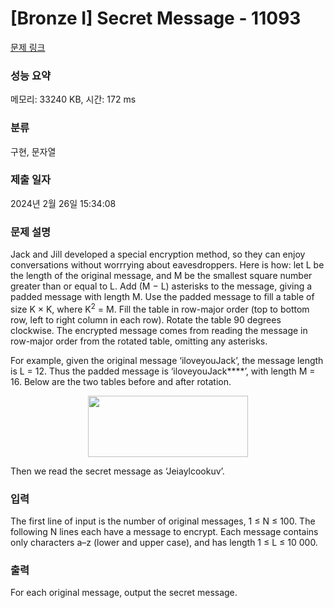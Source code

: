 # [Bronze I] Secret Message - 11093 

[문제 링크](https://www.acmicpc.net/problem/11093) 

### 성능 요약

메모리: 33240 KB, 시간: 172 ms

### 분류

구현, 문자열

### 제출 일자

2024년 2월 26일 15:34:08

### 문제 설명

<p>Jack and Jill developed a special encryption method, so they can enjoy conversations without worrrying about eavesdroppers. Here is how: let L be the length of the original message, and M be the smallest square number greater than or equal to L. Add (M − L) asterisks to the message, giving a padded message with length M. Use the padded message to fill a table of size K × K, where K<sup>2</sup> = M. Fill the table in row-major order (top to bottom row, left to right column in each row). Rotate the table 90 degrees clockwise. The encrypted message comes from reading the message in row-major order from the rotated table, omitting any asterisks.</p>

<p>For example, given the original message ‘iloveyouJack’, the message length is L = 12. Thus the padded message is ‘iloveyouJack****’, with length M = 16. Below are the two tables before and after rotation.</p>

<p style="text-align:center"><img alt="" src="" style="height:98px; width:256px"></p>

<p>Then we read the secret message as ‘Jeiaylcookuv’.</p>

### 입력 

 <p>The first line of input is the number of original messages, 1 ≤ N ≤ 100. The following N lines each have a message to encrypt. Each message contains only characters a–z (lower and upper case), and has length 1 ≤ L ≤ 10 000.</p>

### 출력 

 <p>For each original message, output the secret message.</p>

